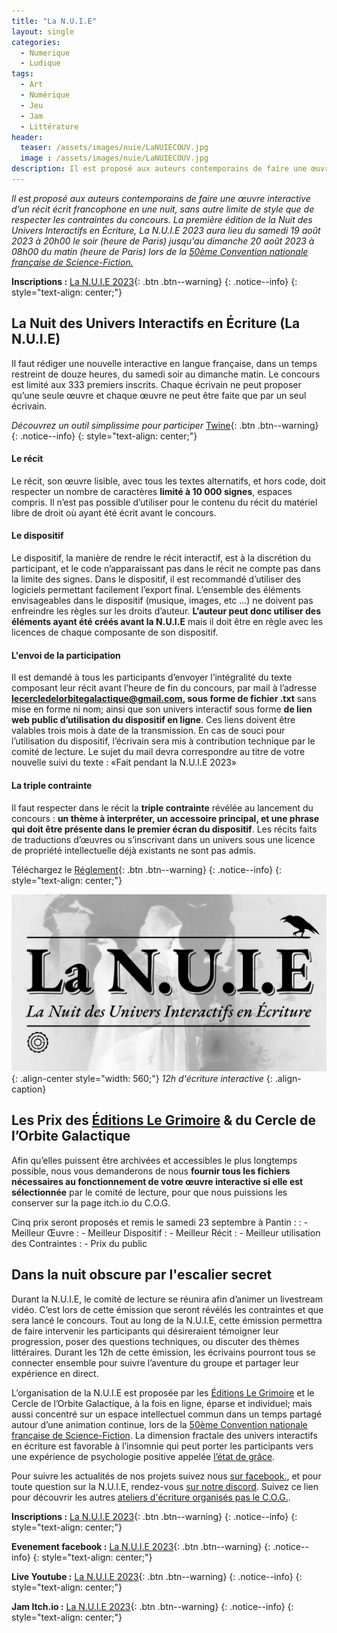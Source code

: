 ```yaml
---
title: "La N.U.I.E"
layout: single
categories:
  - Numerique 
  - Ludique 
tags:
  - Art 
  - Numérique 
  - Jeu 
  - Jam
  - Littérature
header:
  teaser: /assets/images/nuie/LaNUIECOUV.jpg
  image : /assets/images/nuie/LaNUIECOUV.jpg
description: Il est proposé aux auteurs contemporains de faire une œuvre interactive d’un récit écrit francophone en une nuit, sans autre limite de style que de respecter les contraintes du concours. La première édition de la Nuit des Univers Interactifs en Écriture, La N.U.I.E 2023 aura lieu du samedi 19 août 2023 à 20h00 le soir (heure de Paris) jusqu'au dimanche 20 août 2023 à 08h00 du matin (heure de Paris).
---
```


*Il est proposé aux auteurs contemporains de faire une œuvre interactive d’un récit écrit francophone en une nuit, sans autre limite de style que de respecter les contraintes du concours. La première édition de la Nuit des Univers Interactifs en Écriture, La N.U.I.E 2023 aura lieu du samedi 19 août 2023 à 20h00 le soir (heure de Paris) jusqu'au dimanche 20 août 2023 à 08h00 du matin (heure de Paris) lors de la [50ème Convention nationale française de Science-Fiction.](https://conventionducinquantenaire.yolasite.com/)*

**Inscriptions :** [La N.U.I.E 2023](https://docs.google.com/forms/d/e/1FAIpQLSdVgLbuGILhRcQVrrKvNZrU0zO-Sv3Dzp_iBtI4t3BQNKDHHw/viewform?usp=pp_url){: .btn .btn--warning} 
{: .notice--info} 
{: style="text-align: center;"}

## La Nuit des Univers Interactifs en Écriture (La N.U.I.E)

Il faut rédiger une nouvelle interactive en langue française, dans un temps restreint de douze heures, du samedi soir au dimanche matin. Le concours est limité aux 333 premiers inscrits. Chaque écrivain ne peut proposer qu’une seule œuvre et chaque œuvre ne peut être faite que par un seul écrivain.

*Découvrez un outil simplissime pour participer* [Twine](/no-jam-no-game/#dlittérature-interactive/){: .btn .btn--warning} 
{: .notice--info} 
{: style="text-align: center;"}

#### Le récit
Le récit, son œuvre lisible, avec tous les textes alternatifs, et hors code, doit respecter un nombre de caractères **limité à 10 000 signes**, espaces compris. Il n’est pas possible d’utiliser pour le contenu du récit du matériel libre de droit où ayant été écrit avant le concours.

#### Le dispositif
Le dispositif, la manière de rendre le récit interactif, est à la discrétion du participant, et le code n’apparaissant pas dans le récit ne compte pas dans la limite des signes. Dans le dispositif, il est recommandé d’utiliser des logiciels permettant facilement l’export final. L’ensemble des éléments envisageables dans le dispositif (musique, images, etc ...) ne doivent pas enfreindre les règles sur les droits d’auteur. **L’auteur peut donc utiliser des éléments ayant été créés avant la N.U.I.E** mais il doit être en règle avec les licences de chaque composante de son dispositif.

#### L'envoi de la participation
Il est demandé à tous les participants d’envoyer l’intégralité du texte composant leur récit avant l’heure de fin du concours, par mail à l’adresse **lecercledelorbitegalactique@gmail.com, sous forme de fichier .txt** sans mise en forme ni nom; ainsi que son univers interactif sous forme **de lien web public d’utilisation du dispositif en ligne**. Ces liens doivent être valables trois mois à date de la transmission. En cas de souci pour l’utilisation du dispositif, l’écrivain sera mis à contribution technique par le comité de lecture. Le sujet du mail devra correspondre au titre de votre nouvelle suivi du texte : «Fait pendant la N.U.I.E 2023»

#### La triple contrainte
Il faut respecter dans le récit la **triple contrainte** révélée au lancement du concours : **un thème à interpréter, un accessoire principal, et une phrase qui doit être présente dans le premier écran du dispositif**. Les récits faits de traductions d’œuvres ou s’inscrivant dans un univers sous une licence de propriété intellectuelle déjà existants ne sont pas admis.

Téléchargez le [Réglement](/assets/documents/NuitdesUniversInteractifsenEcriture2023.pdf){: .btn .btn--warning} 
{: .notice--info} 
{: style="text-align: center;"}

![styled-image](/assets/images/nuie/LaNUIECOUV.jpg "LaNuie"){: .align-center style="width: 560;"}
*12h d'écriture interactive*
{: .align-caption}

## Les Prix des [Éditions Le Grimoire](https://legrimoire.net/librairie/fr/) & du Cercle de l’Orbite Galactique

Afin qu’elles puissent être archivées et accessibles le plus longtemps possible, nous vous demanderons de nous **fournir tous les fichiers nécessaires au fonctionnement de votre œuvre interactive si elle est sélectionnée** par le comité de lecture, pour que nous puissions les conserver sur la page itch.io du C.O.G.

Cinq prix seront proposés et remis le samedi 23 septembre à Pantin :
: - Meilleur Œuvre
: - Meilleur Dispositif
: - Meilleur Récit
: - Meilleur utilisation des Contraintes
: - Prix du public

## Dans la nuit obscure par l'escalier secret

Durant la N.U.I.E, le comité de lecture se réunira afin d’animer un livestream vidéo. C’est lors de cette émission que seront révélés les contraintes et que sera lancé le concours. Tout au long de la N.U.I.E, cette émission permettra de faire intervenir les participants qui désireraient témoigner leur progression, poser des questions techniques, ou discuter des thèmes littéraires. Durant les 12h de cette émission, les écrivains pourront tous se connecter ensemble pour suivre l’aventure du groupe et partager leur expérience en direct.

L’organisation de la N.U.I.E est proposée par les [Éditions Le Grimoire](https://legrimoire.net/librairie/fr/) et le Cercle de l’Orbite Galactique, à la fois en ligne, éparse et individuel; mais aussi concentré sur un espace intellectuel commun dans un temps partagé autour d’une animation continue, lors de la [50ème Convention nationale française de Science-Fiction](https://conventionducinquantenaire.yolasite.com/). La dimension fractale des univers interactifs en écriture est favorable à l’insomnie qui peut porter les participants vers une expérience de psychologie positive appelée [l’état de grâce](/assets/documents/valery_philosophie_danse_344300.pdf).

Pour suivre les actualités de nos projets suivez nous [sur facebook.](https://www.facebook.com/profile.php?id=100087603523761), et pour toute question sur la N.U.I.E, rendez-vous [sur notre discord](https://discord.gg/mHatEsE3Hw). Suivez ce lien pour découvrir les autres [ateliers d'écriture organisés pas le C.O.G.](/atelier-ecriture/).

**Inscriptions :** [La N.U.I.E 2023](https://docs.google.com/forms/d/e/1FAIpQLSdVgLbuGILhRcQVrrKvNZrU0zO-Sv3Dzp_iBtI4t3BQNKDHHw/viewform?usp=pp_url){: .btn .btn--warning} 
{: .notice--info} 
{: style="text-align: center;"}

**Evenement facebook :** [La N.U.I.E 2023](https://fb.me/e/5nFY4oVyB){: .btn .btn--warning} 
{: .notice--info} 
{: style="text-align: center;"}

**Live Youtube :** [La N.U.I.E 2023](https://www.youtube.com/watch?v=rvaJVxPRrT0){: .btn .btn--warning} 
{: .notice--info} 
{: style="text-align: center;"}

**Jam Itch.io :** [La N.U.I.E 2023](https://itch.io/jam/nuie-2023){: .btn .btn--warning} 
{: .notice--info} 
{: style="text-align: center;"}


